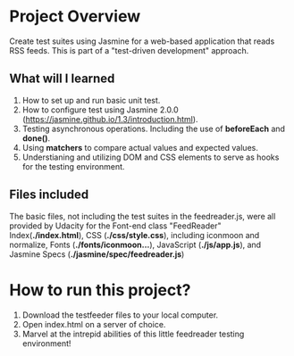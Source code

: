 # Project Overview

Create test suites using Jasmine for a web-based application that reads RSS feeds. This is part of a "test-driven development" approach.

## What will I learned

1) How to set up and run basic unit test.
2) How to configure test using Jasmine 2.0.0 (https://jasmine.github.io/1.3/introduction.html).
3) Testing asynchronous operations. Including the use of **beforeEach** and **done()**.
4) Using **matchers** to compare actual values and expected values.
5) Understianing and utilizing DOM and CSS elements to serve as hooks for the testing environment.

## Files included

The basic files, not including the test suites in the feedreader.js, were all provided by Udacity for the Font-end class "FeedReader"
Index(**./index.html**), 
CSS (**./css/style.css**), including iconmoon and normalize,
Fonts (**./fonts/iconmoon...**),
JavaScript (**./js/app.js**), and 
Jasmine Specs (**./jasmine/spec/feedreader.js**) 

# How to run this project?

1) Download the testfeeder files to your local computer.
2) Open index.html on a server of choice.
3) Marvel at the intrepid abilities of this little feedreader testing environment!
